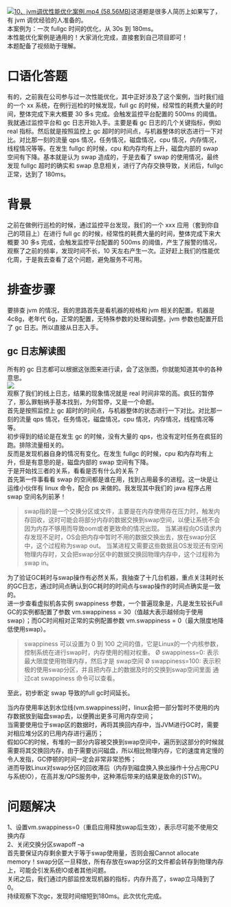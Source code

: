 [![10、jvm调优性能优化案例.mp4 (58.56MB)](https://gw.alipayobjects.com/mdn/prod_resou/afts/img/A*NNs6TKOR3isAAAAAAAAAAABkARQnAQ)](https://www.yuque.com/docs/176645978?_lake_card=%7B%22status%22%3A%22done%22%2C%22name%22%3A%2210%E3%80%81jvm%E8%B0%83%E4%BC%98%E6%80%A7%E8%83%BD%E4%BC%98%E5%8C%96%E6%A1%88%E4%BE%8B.mp4%22%2C%22size%22%3A61402834%2C%22taskId%22%3A%22uba9432d3-bc84-483d-be9b-2cba9e30254%22%2C%22taskType%22%3A%22upload%22%2C%22url%22%3Anull%2C%22cover%22%3Anull%2C%22videoId%22%3A%22inputs%2Fprod%2Fyuque%2F2024%2F29413969%2Fmp4%2F1719844948569-fe096fd0-1763-49da-ae6a-1d421cf0c1e4.mp4%22%2C%22download%22%3Afalse%2C%22__spacing%22%3A%22both%22%2C%22id%22%3A%22G3r6e%22%2C%22margin%22%3A%7B%22top%22%3Atrue%2C%22bottom%22%3Atrue%7D%2C%22card%22%3A%22video%22%7D#G3r6e)这道题是很多人简历上如果写了，有 jvm 调优经验的人准备的。<br />本案例为：一次 fullgc 时间的优化，从 30s 到 180ms。<br />本性能优化案例是通用的！大家消化完成，直接套到自己项目即可！<br />本题配备了视频助于理解。
# 口语化答题
有的，之前我在公司参与过一次性能优化，其中正好涉及了这个案例，当时我们组的一个 xx 系统，在例行巡检的时候发现，full gc 的时候，经常性的耗费大量的时间，整体完成下来大概要 30 多s 完成。会触发监控平台配置的 500ms 的阈值。我就通过监控平台和 gc 日志开始入手。主要是看 gc 日志的几个关键指标，例如 real 指标。然后就是按照监控上 gc 超时的时间点，与机器整体的状态进行一下对比。对比那一刻的流量 qps 情况，任务情况，磁盘情况，cpu 情况，内存情况，线程情况等等。在发生 fullgc 的时候，cpu 和内存均有上升，磁盘内部的 swap 空间有下降。基本就是认为 swap 造成的，于是去看了 swap 的使用情况，最终发现 fullgc 超时的确实和 swap 息息相关，进行了内存交换导致，关闭后，fullgc 正常，达到了 180ms。
# 背景
之前在做例行巡检的时候，通过监控平台发现，我们的一个 xxx 应用（套到你自己的项目上）在进行 full gc 的时候，经常性的耗费大量的时间，整体完成下来大概要 30 多s 完成，会触发监控平台配置的 500ms 的阈值，产生了报警的情况，观察了之前的频率，发现时间不长，10 天左右产生一次。正好赶上我们的性能优化周，于是我去查看了这个问题，避免服务不可用。
# 排查步骤
要排查 jvm 的情况，我的思路首先是看机器的规格和 jvm 相关的配置。机器是 4c8g，老年代 6g，正常的配置，无特殊参数的处理和调整。jvm 参数也配置开启了 gc 日志。所以直接从日志入手。
## gc 日志解读图
所有的 gc 日志都可以根据这张图来进行读，会了这张图，你就能知道其中的各种意思。<br />![](https://cdn.nlark.com/yuque/0/2024/png/29413969/1718266699398-0d80e2bf-73b6-43fb-bcb9-34a4b56645f4.png#averageHue=%235e6470&clientId=u3e50aae7-a87f-4&from=paste&id=u2740bcb9&originHeight=1214&originWidth=1978&originalType=url&ratio=2&rotation=0&showTitle=false&status=done&style=none&taskId=ud446dfde-ab7e-4f55-bcbc-4b3a26b7fc0&title=)<br />观察了我们的线上日志，结果的现象情况就是 real 时间非常的高。疯狂的暂停了，那么罪魁祸手基本找到，为何暂停，又是一个命题。<br />首先是按照监控上 gc 超时的时间点，与机器整体的状态进行一下对比。对比那一刻的流量 qps 情况，任务情况，磁盘情况，cpu 情况，内存情况，线程情况等等。<br />初步得到的结论是在发生 gc 的时候，没有大量的 qps，也没有定时任务在疯狂的跑。排除流量相关的。<br />反而是发现机器自身的情况有变化。在发生 fullgc 的时候，cpu 和内存均有上升，但是有意思的是，磁盘内部的 swap 空间有下降。<br />于是开始找三者的关系，看看是否有什么的关系？<br />首先第一件事看看 swap 的空间都是谁在用，找到占用最多的进程。这一块是让运维小伙伴有 linux 命令，配合 ps 来做的。我发现其中我们的 java 程序占用 swap 空间名列前茅！

> swap指的是一个交换分区或文件，主要是在内存使用存在压力时，触发内存回收，这时可能会将部分内存的数据交换到swap空间，以便让系统不会因为内存不够用而导致oom或者更致命的情况出现。
> 当某进程向OS请求内存发现不足时，OS会把内存中暂时不用的数据交换出去，放在swap分区中，这个过程称为swap out。
> 当某进程又需要这些数据且OS发现还有空闲物理内存时，又会把swap分区中的数据交换回物理内存中，这个过程称为swap in。


为了验证GC耗时与swap操作有必然关系，我抽查了十几台机器，重点关注耗时长的GC日志，通过时间点确认到GC耗时的时间点与swap操作的时间点确实是一致的。<br />进一步查看虚拟机各实例 swappiness 参数，一个普遍现象是，凡是发生较长Full GC的实例都配置了参数 vm.swappiness = 30（值越大表示越倾向于使用swap）；而GC时间相对正常的实例配置参数 vm.swappiness = 0（最大限度地降低使用swap）。

> swappiness 可以设置为 0 到 100 之间的值，它是Linux的一个内核参数，控制系统在进行swap时，内存使用的相对权重。
> Ø swappiness=0: 表示最大限度使用物理内存，然后才是 swap空间
> Ø swappiness=100: 表示积极的使用swap分区，并且把内存上的数据及时的交换到swap空间里面
> 通过cat swappiness 命令可以查看。


至此，初步断定 swap 导致的full gc时间延长。

当内存使用率达到水位线(vm.swappiness)时，linux会把一部分暂时不使用的内存数据放到磁盘swap去，以便腾出更多可用内存空间；<br />当需要使用位于swap区的数据时，再将其换回内存中，当JVM进行GC时，需要对相应堆分区的已用内存进行遍历；<br />假如GC的时候，有堆的一部分内容被交换到swap空间中，遍历到这部分的时候就需要将其交换回内存，由于需要访问磁盘，所以相比物理内存，它的速度肯定慢的令人发指，GC停顿的时间一定会非常非常恐怖；<br />进而导致Linux对swap分区的回收滞后（内存到磁盘换入换出操作十分占用CPU与系统IO），在高并发/QPS服务中，这种滞后带来的结果是致命的(STW)。
# 问题解决
1、设置vm.swappiness=0（重启应用释放swap后生效），表示尽可能不使用交换内存<br />2、关闭交换分区swapoff –a<br />首先要保证内存剩余要大于等于swap使用量，否则会报Cannot allocate memory！swap分区一旦释放，所有存放在swap分区的文件都会转存到物理内存上，可能会引发系统IO或者其他问题。<br />关闭之后，我们通过内部监控发现机器的指标，内存升高了，swap立马降到了0。<br />持续观察下次gc，发现时间缩短到180ms。此次优化完成。

